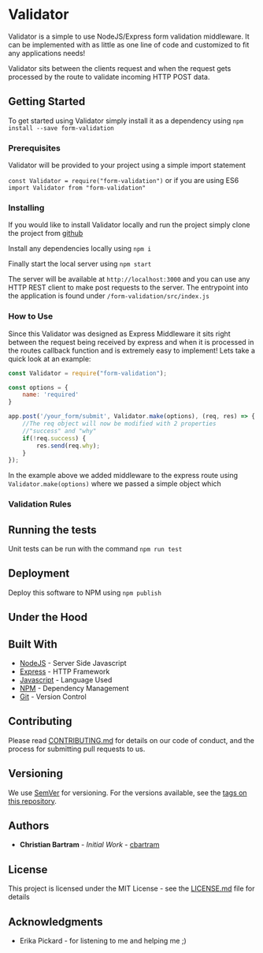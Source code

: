 # Validator

Validator is a simple to use NodeJS/Express form validation middleware.
It can be implemented with as little as one line of code and customized to fit any applications needs!

Validator sits between the clients request and when the request gets processed by the route to validate
incoming HTTP POST data.

## Getting Started

To get started using Validator simply install it as a dependency using `npm install --save form-validation`

### Prerequisites

Validator will be provided to your project using a simple import statement

`const Validator = require("form-validation")` or if you are using ES6
`import Validator from "form-validation"`

### Installing

If you would like to install Validator locally and run the project simply
clone the project from [github](https://github.com/cbartram/form-validation)

Install any dependencies locally using `npm i`

Finally start the local server using `npm start`

The server will be available at `http://localhost:3000` and you can use
any HTTP REST client to make post requests to the server. The entrypoint
into the application is found under `/form-validation/src/index.js`

### How to Use

Since this Validator was designed as Express Middleware it sits right between
the request being received by express and when it is processed in the routes callback function
and is extremely easy to implement! Lets take a quick look at an example:

```javascript
const Validator = require("form-validation");

const options = {
    name: 'required'
}

app.post('/your_form/submit', Validator.make(options), (req, res) => {
    //The req object will now be modified with 2 properties
    //"success" and "why"
    if(!req.success) {
        res.send(req.why);
    }
});
```

In the example above we added middleware to the express route using
`Validator.make(options)` where we passed a simple object which

### Validation Rules

## Running the tests

Unit tests can be run with the command `npm run test`


## Deployment

Deploy this software to NPM using `npm publish`


## Under the Hood

## Built With

* [NodeJS](http://www.nodejs.org) - Server Side Javascript
* [Express](https://express.com) - HTTP Framework
* [Javascript](https://mozilla.com) - Language Used
* [NPM](http://npm.org) - Dependency Management
* [Git](http://git.com) - Version Control

## Contributing

Please read [CONTRIBUTING.md](https://gist.github.com/PurpleBooth/b24679402957c63ec426) for details on our code of conduct, and the process for submitting pull requests to us.

## Versioning

We use [SemVer](http://semver.org/) for versioning. For the versions available, see the [tags on this repository](https://github.com/your/project/tags).

## Authors

* **Christian Bartram** - *Initial Work* - [cbartram](https://github.com/cbartram)

## License

This project is licensed under the MIT License - see the [LICENSE.md](LICENSE.md) file for details

## Acknowledgments

* Erika Pickard - for listening to me and helping me ;)